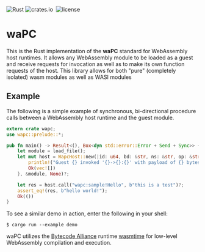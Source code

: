 ![Rust](https://github.com/wapc/wapc-rust/workflows/Rust/badge.svg)
![crates.io](https://img.shields.io/crates/v/wapc.svg)&nbsp;
![license](https://img.shields.io/crates/l/wapc.svg)

# waPC

This is the Rust implementation of the **waPC** standard for WebAssembly host runtimes. It allows any WebAssembly module to be loaded as a guest and receive requests for invocation as well as to make its own function requests of the host. This library allows for both "pure" (completely isolated) wasm modules as well as WASI modules

## Example

The following is a simple example of synchronous, bi-directional procedure calls between a WebAssembly host runtime and the guest module.

```rust
extern crate wapc;
use wapc::prelude::*;

pub fn main() -> Result<(), Box<dyn std::error::Error + Send + Sync>> {
    let module = load_file();
    let mut host = WapcHost::new(|id: u64, bd: &str, ns: &str, op: &str, payload: &str|{
        println!("Guest {} invoked '{}->{}:{}' with payload of {} bytes", id, bd, ns, op, payload.len());
        Ok(vec![])
    }, &module, None)?;

    let res = host.call("wapc:sample!Hello", b"this is a test")?;
    assert_eq!(res, b"hello world!");
    Ok(())
}
```

To see a similar demo in action, enter the following in your shell:
```
$ cargo run --example demo
```

waPC utilizes the [Bytecode Alliance](https://bytecodealliance.org/) runtime [wasmtime](https://github.com/bytecodealliance/wasmtime) for low-level WebAssembly compilation and execution.
